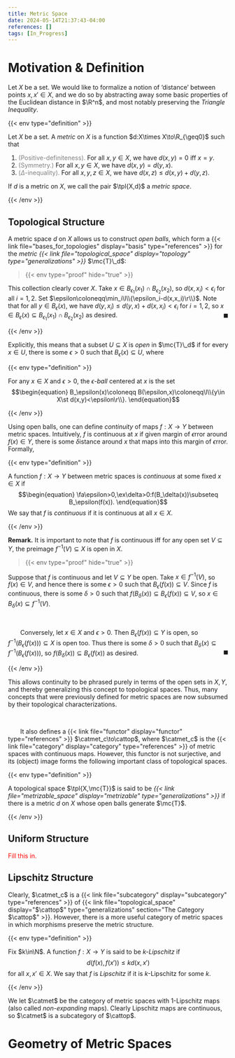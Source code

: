 ```yaml
---
title: Metric Space
date: 2024-05-14T21:37:43-04:00
references: []
tags: [In_Progress]
---
```


# Motivation & Definition

Let $X$ be a set. We would like to formalize a notion of ‘distance’ between points $x,x'\in X$, and we do so by abstracting away some basic properties of the Euclidean distance in $\R^n$, and most notably preserving the *Triangle Inequality*.

{{< env type="definition" >}}

Let $X$ be a set. A *metric* on $X$ is a function $d:X\times X\to\R_{\geq0}$ such that
1. <span style="color:gray">(Positive-definiteness).</span> For all $x,y\in X$, we have $d(x,y)=0$ iff $x=y$.
2. <span style="color:gray">(Symmetry.)</span> For all $x,y\in X$, we have $d(x,y)=d(y,x)$.
3. <span style="color:gray">($\Delta$-inequality).</span> For all $x,y,z\in X$, we have $d(x,z)\leq d(x,y)+d(y,z)$.

If $d$ is a metric on $X$, we call the pair $\tpl{X,d}$ a *metric space*.

{{< /env >}}

## Topological Structure

A metric space $d$ on $X$ allows us to construct *open balls*, which form a {{< link file="bases_for_topologies" display="basis" type="references" >}} for the *metric {{< link file="topological_space" display="topology" type="generalizations" >}}* $\mc{T}\_d$:

>{{< env type="proof" hide="true" >}}

This collection clearly cover $X$. Take $x\in B_{\epsilon_1}(x_1)\cap B_{\epsilon_2}(x_2)$, so $d(x,x_i)<\epsilon_i$ for all $i=1,2$. Set $\epsilon\coloneqq\min_i\l\\{\epsilon_i-d(x,x_i)\r\\}$. Note that for all $y\in B_\epsilon(x)$, we have $d(y,x_i)\leq d(y,x)+d(x,x_i)<\epsilon_i$ for $i=1,2$, so $x\in B_\epsilon(x)\subseteq B_{\epsilon_1}(x_1)\cap B_{\epsilon_2}(x_2)$ as desired.<span style="float:right;">$\blacksquare$</span>

{{< /env >}}

Explicitly, this means that a subset $U\subseteq X$ is *open* in $\mc{T}\_d$ if for every $x\in U$, there is some $\epsilon>0$ such that $B_\epsilon(x)\subseteq U$, where

{{< env type="definition" >}}

For any $x\in X$ and $\epsilon>0$, the *$\epsilon$-ball* centered at $x$ is the set
$$\begin{equation}
    B_\epsilon(x)\coloneqq B(\epsilon,x)\coloneqq\l\\{y\in X\st d(x,y)<\epsilon\r\\}.
\end{equation}$$

{{< /env >}}

Using open balls, one can define *continuity* of maps $f:X\to Y$ between metric spaces. Intuitively, $f$ is continuous at $x$ if given margin of $\epsilon$rror around $f(x)\in Y$, there is some $\delta$istance around $x$ that maps into this margin of $\epsilon$rror. Formally,

{{< env type="definition" >}}

A function $f:X\to Y$ between metric spaces is *continuous* at some fixed $x\in X$ if
$$\begin{equation}
    \fa\epsilon>0,\ex\delta>0:f(B_\delta(x))\subseteq B_\epsilon(f(x)).
\end{equation}$$
We say that $f$ is *continuous* if it is continuous at all $x\in X$.

{{< /env >}}

**Remark.** It is important to note that $f$ is continuous iff for any open set $V\subseteq Y$, the preimage $f^{-1}(V)\subseteq X$ is open in $X$.

>{{< env type="proof" hide="true" >}}

Suppose that $f$ is continuous and let $V\subseteq Y$ be open. Take $x\in f^{-1}(V)$, so $f(x)\in V$, and hence there is some $\epsilon>0$ such that $B_\epsilon(f(x))\subseteq V$. Since $f$ is continuous, there is some $\delta>0$ such that $f(B_\delta(x))\subseteq B_\epsilon(f(x))\subseteq V$, so $x\in B_\delta(x)\subseteq f^{-1}(V)$.

<br>

&emsp;&emsp;Conversely, let $x\in X$ and $\epsilon>0$. Then $B_\epsilon(f(x))\subseteq Y$ is open, so $f^{-1}(B_\epsilon(f(x)))\subseteq X$ is open too. Thus there is some $\delta>0$ such that $B_\delta(x)\subseteq f^{-1}(B_\epsilon(f(x)))$, so $f(B_\delta(x))\subseteq B_\epsilon(f(x))$ as desired.<span style="float:right;">$\blacksquare$</span>

{{< /env >}}

This allows continuity to be phrased purely in terms of the open sets in $X,Y$, and thereby generalizing this concept to topological spaces. Thus, many concepts that were previously defined for metric spaces are now subsumed by their topological characterizations.

<br>

&emsp;&emsp;It also defines a {{< link file="functor" display="functor" type="references" >}} $\catmet_c\to\cattop$, where $\catmet_c$ is the {{< link file="category" display="category" type="references" >}} of metric spaces with continuous maps. However, this functor is not surjective, and its (object) image forms the following important class of topological spaces.

{{< env type="definition" >}}

A topological space $\tpl{X,\mc{T}}$ is said to be *{{< link file="metrizable_space" display="metrizable" type="generalizations" >}}* if there is a metric $d$ on $X$ whose open balls generate $\mc{T}$.

{{< /env >}}

## Uniform Structure

<span style="color:red">Fill this in.</span>

<div class="space"></div>

## Lipschitz Structure

Clearly, $\catmet_c$ is a {{< link file="subcategory" display="subcategory" type="references" >}} of {{< link file="topological_space" display="$\cattop$" type="generalizations" section="The Category $\cattop$" >}}. However, there is a more useful category of metric spaces in which morphisms preserve the metric structure.

{{< env type="definition" >}}

Fix $k\in\N$. A function $f:X\to Y$ is said to be *$k$-Lipschitz* if
$$\begin{equation}
    d(f(x),f(x'))\leq kd(x,x')
\end{equation}$$
for all $x,x'\in X$. We say that $f$ is *Lipschitz* if it is $k$-Lipschitz for some $k$.

{{< /env >}}

We let $\catmet$ be the category of metric spaces with $1$-Lipschitz maps (also called *non-expanding* maps). Clearly Lipschitz maps are continuous, so $\catmet$ is a subcategory of $\cattop$.

# Geometry of Metric Spaces
